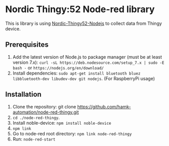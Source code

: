 # Nordic Thingy:52 Node-red library

This is library is using [Nordic-Thingy52-Nodejs](https://github.com/NordicPlayground/Nordic-Thingy52-Nodejs) to collect data from Thingy device.

## Prerequisites
1. Add the latest version of Node.js to package manager (must be at least version 7.x): `curl -sL https://deb.nodesource.com/setup_7.x | sudo -E bash -` or `https://nodejs.org/en/download/` 
2. Install dependencies: `sudo apt-get install bluetooth bluez libbluetooth-dev libudev-dev git nodejs`. (For RaspberryPi usage)

## Installation
1. Clone the repository: git clone https://github.com/hamk-automation/node-red-thingy.git
2. `cd ./node-red-thingy`.
3. Install noble-device: `npm install noble-device`
4. `npm link`
5. Go to node-red root directory: `npm link node-red-thingy`
6. Run: `node-red-start`

